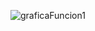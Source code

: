 
![graficaFuncion1](https://user-images.githubusercontent.com/91811505/147786550-2d6ca2ec-28f5-43b3-b582-dc8796a341a7.png)

